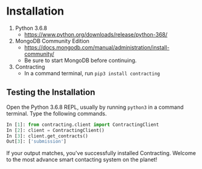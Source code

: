 # Installation

1. Python 3.6.8
    * https://www.python.org/downloads/release/python-368/
2. MongoDB Community Edition
    * https://docs.mongodb.com/manual/administration/install-community/
    * Be sure to start MongoDB before continuing.
3. Contracting
    * In a command terminal, run `pip3 install contracting`

## Testing the Installation
Open the Python 3.6.8 REPL, usually by running `python3` in a command terminal. Type the following commands.
```python
In [1]: from contracting.client import ContractingClient
In [2]: client = ContractingClient()
In [3]: client.get_contracts()
Out[3]: ['submission'] 
```
If your output matches, you've successfully installed Contracting. Welcome to the most advance smart contacting system on the planet!